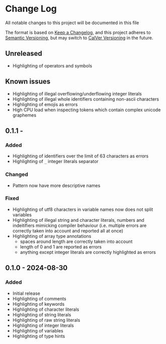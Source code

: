 # Change Log

All notable changes to this project will be documented in this file

The format is based on [Keep a Changelog](https://keepachangelog.com/en/1.1.0/),
and this project adheres to [Semantic Versioning](https://semver.org/spec/v2.0.0.html),
but may switch to [CalVer Versioning](https://calver.org/) in the future.

## Unreleased

- Highlighting of operators and symbols

## Known issues

- Highlighting of illegal overflowing/underflowing integer literals
- Highlighting of illegal whole identifiers containing non-ascii characters
- Highlighting of emojis as errors
- High CPU load when inspecting tokens which contain complex unicode graphemes

## 0.1.1 -

### Added

- Highlighting of identifiers over the limit of 63 characters as errors
- Highlighting of `_` integer literals separator

### Changed

- Pattern now have more descriptive names

### Fixed

- Highlighting of utf8 characters in variable names now does not split variables
- Highlighting of illegal string and character literals, numbers and indeitifiers mimicking compiler
    behaviour (i.e. multiple errors are correctly taken into account and reported all at once)
- Highlighting of array type annotations
    - spaces around length are correctly taken into account
    - length of 0 and 1 are reported as errors
    - anything except integer literals are correctly highlighted as errors

## 0.1.0 - 2024-08-30

### Added

- Initial release
- Highlighting of comments
- Highlighting of keywords
- Highlighting of character literals
- Highlighting of string literals
- Highlighting of raw string literals
- Highlighting of integer literals
- Highlighting of variables
- Highlighting of type hints
